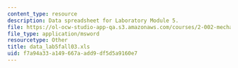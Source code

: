 ```yaml
---
content_type: resource
description: Data spreadsheet for Laboratory Module 5.
file: https://ol-ocw-studio-app-qa.s3.amazonaws.com/courses/2-002-mechanics-and-materials-ii-spring-2004/f7a94a33a149667aadd9df5d5a9160e7_data_lab5fall03.xls
file_type: application/msword
resourcetype: Other
title: data_lab5fall03.xls
uid: f7a94a33-a149-667a-add9-df5d5a9160e7
---
```

